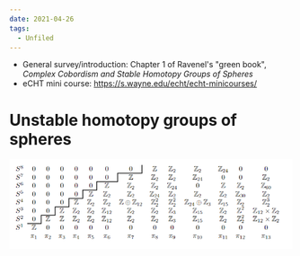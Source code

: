 ```yaml
---
date: 2021-04-26
tags: 
  - Unfiled
---
```


- General survey/introduction: Chapter 1 of Ravenel's "green book", *Complex Cobordism and Stable Homotopy Groups of Spheres*
- eCHT mini course: https://s.wayne.edu/echt/echt-minicourses/

# Unstable homotopy groups of spheres
![Unstable Homotopy Groups of Spheres](figures/2-22ReadingNotes-52d83%201.png)

